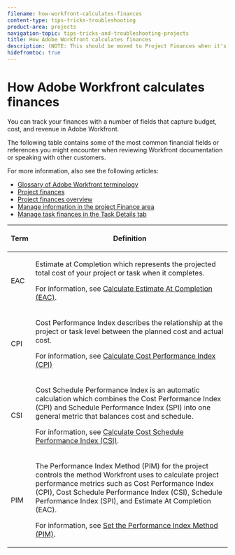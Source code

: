 ```yaml
---
filename: how-workfront-calculates-finances
content-type: tips-tricks-troubleshooting
product-area: projects
navigation-topic: tips-tricks-and-troubleshooting-projects
title: How Adobe Workfront calculates finances
description: (NOTE: This should be moved to Project Finances when it's been improved)
hidefromtoc: true
---
```


# How Adobe Workfront calculates finances

<!--
<p data-mc-conditions="QuicksilverOrClassic.Draft mode">(NOTE: This should be moved to Project Finances when it's been improved)</p>
-->

<!--
<p data-mc-conditions="QuicksilverOrClassic.Draft mode">(drafted articles because info moved to the glossary and to the Project&nbsp;Finances Overview article)</p>
-->

You can track your finances with a number of fields that capture budget, cost, and revenue in&nbsp;Adobe Workfront.

The following table contains some of the most common financial fields or references you might encounter when reviewing Workfront documentation or speaking with other customers.

For more information, also see the following articles:

* [Glossary of Adobe Workfront terminology](../../../workfront-basics/navigate-workfront/workfront-navigation/workfront-terminology-glossary.md) 
* [Project finances](../../../manage-work/projects/project-finances/project-finances-overview.md) 
* [Project finances overview](../../../manage-work/projects/project-finances/project-finances-overview-1.md) 
* [Manage information in the project Finance area](../../../manage-work/projects/project-finances/manage-project-finance-area.md) 
* [Manage task finances in the Task Details tab](../../../manage-work/tasks/manage-tasks/task-finances-in-details.md)

<table cellspacing="15"> 
 <col> 
 <col> 
 <thead> 
  <tr> 
   <th> <p><strong>Term</strong> </p> </th> 
   <th> <p><strong>Definition</strong> </p> </th> 
  </tr> 
 </thead> 
 <tbody> <!--
   <tr data-mc-conditions="QuicksilverOrClassic.Draft mode"> 
    <td> <p>Actual Hours</p> </td> 
    <td> <p>The hours recorded against the task (via Log Hours button).</p> <p><code>For parent tasks = children Actual Hours + Actual Hours on the parent task. For projects = Actual Hours logged on the project +Actual Hours logged on standalone or children tasks in the project</code> </p> <p class="example" data-mc-autonum="<b>Example: </b>"><span class="autonumber"><span><b>Example: </b></span></span> If from the Updates tab for Task 1, you click ‘Log Time’ and enter 25 hours, the Actual Hours = 25. </p> </td> 
   </tr>
  --> <!--
   <tr data-mc-conditions="QuicksilverOrClassic.Draft mode"> 
    <td> <p>Actual Labor Cost</p> </td> 
    <td> <p>The result of multiplying the actual hours by the rate. </p> <br> <p class="example" data-mc-autonum="<b>Example: </b>"><span class="autonumber"><span><b>Example: </b></span></span>If the task is set up such that the Cost Type = ‘User Hourly’ (Task Details&gt;Finance) and the user’s cost/hr on their profile is $100.00/hr, then if you record 5 actual hours, the Actual Labor Cost = $500.00. </p> </td> 
   </tr>
  --> <!--
   <tr data-mc-conditions="QuicksilverOrClassic.Draft mode"> 
    <td> <p>(Incurred)&nbsp;Actual Expense Cost</p> </td> 
    <td> <p>The sum of the Actual Amount field for all expenses where the Actual Amount field &gt; 0.</p> <br> <p class="example" data-mc-autonum="<b>Example: </b>"><span class="autonumber"><span><b>Example: </b></span></span> If you create an expense for Task 1 and enter $600.00 in the Actual Amount field, the Incurred Actual Expense Cost for this task is $600.00. </p> <br> <p>Important: If the value in the Actual Amount field for an expense is negative, the system will ignore that expense record. For example, if the value in the Planned Amount field is $200.00 but the value in the Actual Amount field is -$300.00, the system will ignore this entire expense record which means you would not include the $200.00 planned value or the -$300.00 actual value in any calculations. </p> </td> 
   </tr>
  --> <!--
   <tr data-mc-conditions="QuicksilverOrClassic.Draft mode"> 
    <td> <p>(Incurred) Planned Expense Cost </p> </td> 
    <td> <p>The sum of the Planned Amount field for all expenses where the Actual Amount field &gt; 0.</p> <p class="example" data-mc-autonum="<b>Example: </b>"><span class="autonumber"><span><b>Example: </b></span></span> If you create an expense for Task 1 and enter $500.00 in the Planned Amount field and an amount &gt; 0 in the Actual Amount field (i.e. $600.00), the Incurred Planned Expense Cost for this task is $500.00. </p> </td> 
   </tr>
  --> <!--
   <tr data-mc-conditions="QuicksilverOrClassic.Draft mode"> 
    <td> <p>(Not Incurred) Planned Expense</p> </td> 
    <td> <p>The sum of the Planned Amount field for all expenses where the Actual Amount field = 0.</p> <br> <p class="example" data-mc-autonum="<b>Example: </b>"><span class="autonumber"><span><b>Example: </b></span></span> If you create two expenses for Task 1 where for the first expense the value in the Planned Amount field is $500.00 and the value in the Actual Amount is $600.00 and for the second expense, the value in the Planned Amount field is $300.00 and the value of the Actual Amount field is $0.00, the value of the Not Incurred Planned Expense for this task is $300.00. </p> </td> 
   </tr>
  --> <!--
   <tr data-mc-conditions="QuicksilverOrClassic.Draft mode"> 
    <td> <p>Percent Complete</p> </td> 
    <td> <p>The value entered into the Percent Complete field for a task.</p> </td> 
   </tr>
  --> <!--
   <tr data-mc-conditions="QuicksilverOrClassic.Draft mode"> 
    <td> <p>Planned Hours</p> </td> 
    <td> <p>The value entered into the Planned Hours field on the task (i.e. 10 Hours)</p> </td> 
   </tr>
  --> <!--
   <tr data-mc-conditions="QuicksilverOrClassic.Draft mode"> 
    <td> <p>Planned Labor Cost</p> </td> 
    <td> <p>The result of multiplying the planned hours by the rate. </p> <br> <p class="example" data-mc-autonum="<b>Example: </b>"><span class="autonumber"><span><b>Example: </b></span></span> If the task is set up such that the Cost Type = ‘User Hourly’ (Task Details&gt;Finance) and the user’s cost/hr on their profile is $100.00/hr, then if you record 10 planned hours, the Planned Labor Cost = $1,000.00. </p> </td> 
   </tr>
  --> <!--
   <tr data-mc-conditions="QuicksilverOrClassic.Draft mode"> 
    <td> Total Budgeted Cost Work Performed</td> 
    <td> <p>The result of multiplying the budgeted cost of the work planned (Budgeted Cost) and the percent of the task that has been completed so far.</p> <p>For a non-parent task:<br><code>TotalBudgetedCostWorkPerformed = Planned Hours * (Percent Complete/100)</code><br>For a parent task:<br><code>TotalBudgetedCostWorkPerformed = the sum of the TotalBudgetedCostWorkPerformed field for all direct child tasks</code><br>For a project:<br><code>TotalBudgetedCostWorkPerformed = the sum of the TotalBudgetedCostWorkPerformed field for all top-level tasks (parents and standalone tasks)</code> </p> </td> 
   </tr>
  --> 
  <tr> 
   <td>EAC</td> 
   <td> <p>Estimate at Completion which represents the projected total cost of your project or task when it completes.</p> <p>For information, see <a href="../../../manage-work/projects/project-finances/calculate-eac.md" class="MCXref xref">Calculate Estimate At Completion (EAC)</a>.</p> </td> 
  </tr> 
  <tr> 
   <td>CPI</td> 
   <td> <p>Cost Performance Index describes the relationship at the project or task level between the planned cost and actual cost.</p> <p>For information, see <a href="../../../manage-work/projects/project-finances/calculate-cpi.md" class="MCXref xref">Calculate Cost Performance Index (CPI)</a></p> </td> 
  </tr> 
  <tr> 
   <td>CSI</td> 
   <td> <p>Cost Schedule Performance Index is an automatic calculation which combines the Cost Performance Index (CPI) and Schedule Performance Index (SPI) into one general metric that balances cost and schedule. </p> <p>For information, see <a href="../../../manage-work/projects/project-finances/calculate-csi.md" class="MCXref xref">Calculate Cost Schedule Performance Index (CSI)</a>. </p> </td> 
  </tr> 
  <tr> 
   <td>PIM</td> 
   <td> <p>The Performance Index Method (PIM) for the project controls the method Workfront uses to calculate project performance metrics such as Cost Performance Index (CPI), Cost Schedule Performance Index (CSI), Schedule Performance Index (SPI), and Estimate At Completion (EAC).</p> <p>For information, see <a href="../../../manage-work/projects/project-finances/set-pim.md" class="MCXref xref">Set the Performance Index Method (PIM)</a>. </p> </td> 
  </tr> 
 </tbody> 
</table>

##  

&nbsp;

<!--
<div data-mc-conditions="QuicksilverOrClassic.Draft mode">
<h2>Differences between the two EAC methods</h2>
<p>(NOTE: drafted and replaced this with links from the table and in the intro. Will replace the article with another table with ALL the financial field - work in progress - backlog!) </p>
<p>There are two methods for calculating EAC:</p>
<ul>
<li><a href="#calculate-eac-at-project-level" class="MCXref xref">Calculate EAC at project level</a> </li>
<li><a href="#caculate-eac-as-a-roll-up-from-tasks" class="MCXref xref">Caculate EAC as a roll up from tasks</a> </li>
</ul>
<h3 id="calculate-eac-at-project-level"><a name="Calculat"></a>Calculate EAC at project level</h3>
<ul>
<li> EAC for the parent task and project are determined by entering the actual hours/actual labor cost into the EAC Formulas </li>
<li><em> Includes </em> Actual Hours/ Costs and expenses added directly to the parent task or project </li>
</ul>
<h3 id="caculate-eac-as-a-roll-up-from-tasks"><a name="Caculate"></a>Caculate EAC as a roll up from tasks</h3>
<ul>
<li> EAC for the parent task and project are determined by summing up the EAC for each <em> direct </em> child task </li>
<li><em> Excludes </em> Actual Hours and expenses added directly to the parent task or project </li>
</ul>
<h2><a name="Formulas"></a>Formulas</h2>
<ul>
<li><a href="#PIM-Hour-Based" class="MCXref xref">How Adobe Workfront calculates finances </a> </li>
<li><a href="#PIM-Cost-Based" class="MCXref xref">How Adobe Workfront calculates finances </a> </li>
</ul>
<h3><a name="PIM-Hour-Based_section-1"></a>PIM= Hour-Based</h3>
<h4><strong>TotalBudgetedCostWorkPerformed</strong> </h4>
<ul>
<li><strong>For a non-parent task</strong>: <code>TotalBudgetedCostWorkPerformed = Planned Hours * (Percent Complete/100)</code></li>
<li><strong>For a parent task:</strong> <code>TotalBudgetedCostWorkPerformed = the sum of the TotalBudgetedCostWorkPerformed field for all single children tasks</code></li>
<li> <p><strong>For a project:</strong> <code>TotalBudgetedCostWorkPerformed = the sum of the TotalBudgetedCostWorkPerformed field for all top-level tasks</code> </p> <note type="note">
This includes only first level parents, not secondary level parents, etc.
</note> </li>
</ul>
<h4><strong>CPI</strong> </h4>
<p><em> IF </em> Actual Hours > 0 <em> THEN </em><![CDATA[
]]><code>CPI = TotalBudgetedCostWorkPerformed / Actual Hours </code><![CDATA[    ]]></p>
<p><em> ELSE </em> CPI = 1 </p>
<p><strong>EAC</strong> </p>
<p><em> IF </em> CPI <> 0 <em> THEN </em> EAC = Planned Hours / CPI </p>
<p><em> ELSE </em> EAC = Planned Hours + Actual Hours </p>
<h3><a name="PIM-Cost-Based_section-1"></a>PIM= Cost-Based</h3>
<h4><strong>TotalBudgetedCostWorkPerformed</strong> </h4>
<p><strong>For a non parent task</strong> : <code>TotalBudgetedCostWorkPerformed = Planned Labor Cost * (Percent Complete/100)</code></p>
<p><strong>For a parent task:</strong> <code>TotalBudgetedCostWorkPerformed = the sum of the TotalBudgetedCostWorkPerformed field for all direct child tasks</code></p>
<p><strong>For a project:</strong> <code>TotalBudgetedCostWorkPerformed = the sum of the TotalBudgetedCostWorkPerformed field for all top-level tasks</code></p>
<h4><strong>CPI</strong> </h4>
<p><em> IF </em> Actual Labor Cost + IncurredActualExpenseCost <> 0 <em> THEN </em><![CDATA[
]]><code> CPI = (TotalBudgetedCostWorkPerformed + IncurredPlannedExpenseCost) / (ActualLaborCost + IncurredActualExpenseCost)</code><![CDATA[
]]></p>
<p><em> ELSE </em> CPI = CPI_Labor </p>
<h4><strong>EAC</strong> </h4>
<p><strong>EAC</strong> = <strong>EAC Labor</strong> + <strong>EAC Expense</strong><strong></strong> </p>
<p> For EAC Labor, we first need to determine CPI_Labor. </p>
<p><strong>CPI_Labor</strong> = IF Actual Labor Cost <> 0 THEN <code>CPI_Labor = TotalBudgetedCostWorkPerformed / Actual Labor Cost</code><![CDATA[
]]></p>
<p> ELSE CPI_Labor = 1 <strong></strong> </p>
<p><strong>EAC Labor</strong> = <em> IF </em> CPI_Labor <> 0 <em> THEN </em><![CDATA[
]]><code>EAC Labor = Planned Labor Cost / CPI_Labor </code></p>
<p><em> ELSE </em><![CDATA[
]]><code>EAC Labor = Planned Labor Cost + Actual Labor Cost </code></p>
<p><strong>EAC Expense</strong><![CDATA[
]]><code>= IncurredActualExpenseCost + NotIncurredPlannedExpense</code><![CDATA[
]]></p>
</div>
-->

